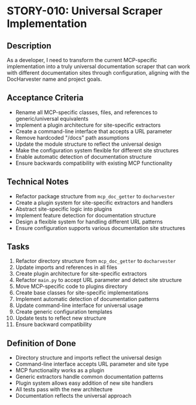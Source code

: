 # STORY-010: Universal Scraper Implementation

## Description
As a developer, I need to transform the current MCP-specific implementation into a truly universal documentation scraper that can work with different documentation sites through configuration, aligning with the DocHarvester name and project goals.

## Acceptance Criteria
- Rename all MCP-specific classes, files, and references to generic/universal equivalents
- Implement a plugin architecture for site-specific extractors
- Create a command-line interface that accepts a URL parameter
- Remove hardcoded "/docs" path assumptions
- Update the module structure to reflect the universal design
- Make the configuration system flexible for different site structures
- Enable automatic detection of documentation structure
- Ensure backwards compatibility with existing MCP functionality

## Technical Notes
- Refactor package structure from `mcp_doc_getter` to `docharvester`
- Create a plugin system for site-specific extractors and handlers
- Abstract site-specific logic into plugins
- Implement feature detection for documentation structure
- Design a flexible system for handling different URL patterns
- Ensure configuration supports various documentation site structures

## Tasks
1. Refactor directory structure from `mcp_doc_getter` to `docharvester`
2. Update imports and references in all files
3. Create plugin architecture for site-specific extractors
4. Refactor `main.py` to accept URL parameter and detect site structure
5. Move MCP-specific code to plugins directory
6. Create base classes for site-specific implementations
7. Implement automatic detection of documentation patterns
8. Update command-line interface for universal usage
9. Create generic configuration templates
10. Update tests to reflect new structure
11. Ensure backward compatibility

## Definition of Done
- Directory structure and imports reflect the universal design
- Command-line interface accepts URL parameter and site type
- MCP functionality works as a plugin
- Generic extractors handle common documentation patterns
- Plugin system allows easy addition of new site handlers
- All tests pass with the new architecture
- Documentation reflects the universal approach 